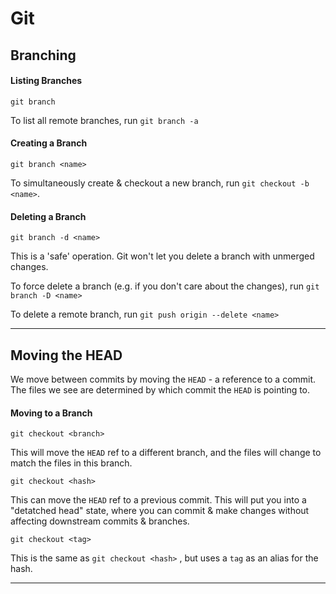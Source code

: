 # Git

## Branching

#### Listing Branches

```
git branch
```

To list all remote branches, run `git branch -a`

#### Creating a Branch

```
git branch <name>
```

To simultaneously create & checkout a new branch, run `git checkout -b <name>`.

#### Deleting a Branch

```
git branch -d <name>
```

This is a 'safe' operation. Git won't let you delete a branch with unmerged changes.

To force delete a branch \(e.g. if you don't care about the changes\), run `git branch -D <name>`

To delete a remote branch, run `git push origin --delete <name>`

---

## Moving the HEAD

We move between commits by moving the `HEAD` - a reference to a commit. The files we see are determined by which commit the `HEAD` is pointing to.



#### Moving to a Branch

```
git checkout <branch>
```

This will move the `HEAD` ref to a different branch, and the files will change to match the files in this branch.

```
git checkout <hash>
```

This can move the `HEAD` ref to a previous commit. This will put you into a "detatched head" state, where you can commit & make changes without affecting downstream commits & branches.

```
git checkout <tag>
```

This is the same as `git checkout <hash>` , but uses a `tag` as an alias for the hash.

---



